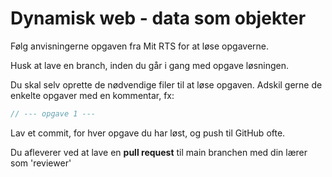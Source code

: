 # Dynamisk web - data som objekter

Følg anvisningerne opgaven fra Mit RTS for at løse opgaverne.

Husk at lave en branch, inden du går i gang med opgave løsningen.

Du skal selv oprette de nødvendige filer til at løse opgaven. 
Adskil gerne de enkelte opgaver med en kommentar, fx: 
```js
// --- opgave 1 ---
```

Lav et commit, for hver opgave du har løst, og push til GitHub ofte.

Du afleverer ved at lave en **pull request** til main branchen med din lærer som 'reviewer'
